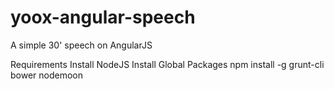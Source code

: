 # yoox-angular-speech
A simple 30' speech on AngularJS

Requirements
Install NodeJS
Install Global Packages npm install -g grunt-cli bower nodemoon
